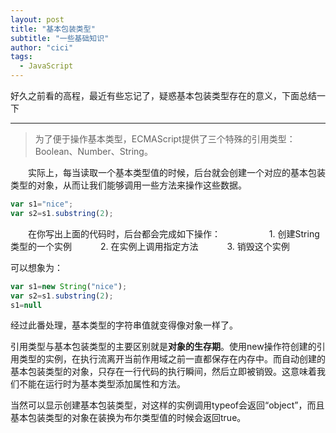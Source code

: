 ```yaml
---
layout: post
title: "基本包装类型"
subtitle: "一些基础知识"
author: "cici"
tags:
  - JavaScript
---
```


好久之前看的高程，最近有些忘记了，疑惑基本包装类型存在的意义，下面总结一下

----------

> 为了便于操作基本类型，ECMAScript提供了三个特殊的引用类型：Boolean、Number、String。

　　实际上，每当读取一个基本类型值的时候，后台就会创建一个对应的基本包装类型的对象，从而让我们能够调用一些方法来操作这些数据。
　　
```javascript
var s1="nice";
var s2=s1.substring(2);
```
　　在你写出上面的代码时，后台都会完成如下操作：
　　
　　　1. 创建String类型的一个实例
　　　2. 在实例上调用指定方法
　　　3. 销毁这个实例
 
 可以想象为：
```javascript
var s1=new String("nice");
var s2=s1.substring(2);
s1=null
```
经过此番处理，基本类型的字符串值就变得像对象一样了。

引用类型与基本包装类型的主要区别就是**对象的生存期**。使用new操作符创建的引用类型的实例，在执行流离开当前作用域之前一直都保存在内存中。而自动创建的基本包装类型的对象，只存在一行代码的执行瞬间，然后立即被销毁。这意味着我们不能在运行时为基本类型添加属性和方法。

当然可以显示创建基本包装类型，对这样的实例调用typeof会返回“object”，而且基本包装类型的对象在装换为布尔类型值的时候会返回true。